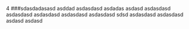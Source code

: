 4
###sdasdadasasd
asddad asdasdasd asdadas asdasd
asdasdasd asdasdasd asdasdasd asdasdasd asdasdasd
sdsd asdasdasd asdasdasd asdasd asdasd